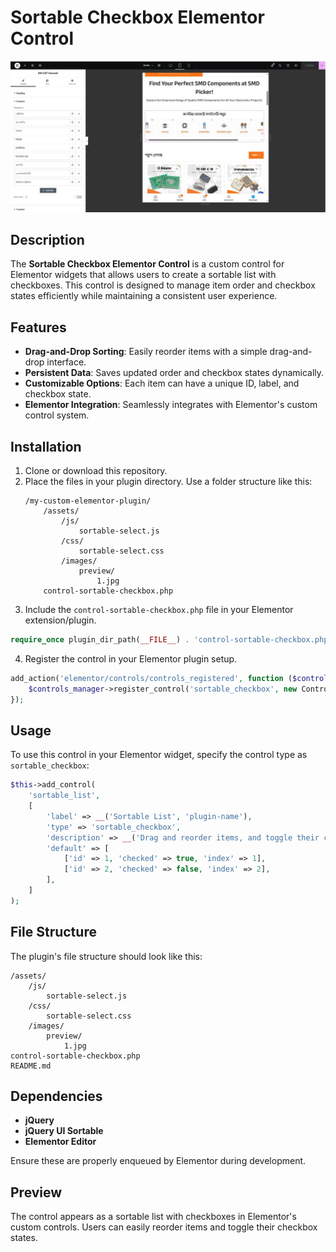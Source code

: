 # Sortable Checkbox Elementor Control

![Preview](assets/images/preview/1.JPG)

## Description

The **Sortable Checkbox Elementor Control** is a custom control for Elementor widgets that allows users to create a sortable list with checkboxes. This control is designed to manage item order and checkbox states efficiently while maintaining a consistent user experience.

## Features

- **Drag-and-Drop Sorting**: Easily reorder items with a simple drag-and-drop interface.
- **Persistent Data**: Saves updated order and checkbox states dynamically.
- **Customizable Options**: Each item can have a unique ID, label, and checkbox state.
- **Elementor Integration**: Seamlessly integrates with Elementor's custom control system.

## Installation

1. Clone or download this repository.
2. Place the files in your plugin directory. Use a folder structure like this:
   ```
   /my-custom-elementor-plugin/
       /assets/
           /js/
               sortable-select.js
           /css/
               sortable-select.css
           /images/
               preview/
                   1.jpg
       control-sortable-checkbox.php
   ```
3. Include the `control-sortable-checkbox.php` file in your Elementor extension/plugin.

```php
require_once plugin_dir_path(__FILE__) . 'control-sortable-checkbox.php';
```

4. Register the control in your Elementor plugin setup.

```php
add_action('elementor/controls/controls_registered', function ($controls_manager) {
    $controls_manager->register_control('sortable_checkbox', new Control_Sortable_Checkbox());
});
```

## Usage

To use this control in your Elementor widget, specify the control type as `sortable_checkbox`:

```php
$this->add_control(
    'sortable_list',
    [
        'label' => __('Sortable List', 'plugin-name'),
        'type' => 'sortable_checkbox',
        'description' => __('Drag and reorder items, and toggle their checkbox state.', 'plugin-name'),
        'default' => [
            ['id' => 1, 'checked' => true, 'index' => 1],
            ['id' => 2, 'checked' => false, 'index' => 2],
        ],
    ]
);
```

## File Structure

The plugin's file structure should look like this:

```
/assets/
    /js/
        sortable-select.js
    /css/
        sortable-select.css
    /images/
        preview/
            1.jpg
control-sortable-checkbox.php
README.md
```

## Dependencies

- **jQuery**
- **jQuery UI Sortable**
- **Elementor Editor**

Ensure these are properly enqueued by Elementor during development.

## Preview

The control appears as a sortable list with checkboxes in Elementor's custom controls. Users can easily reorder items and toggle their checkbox states.
